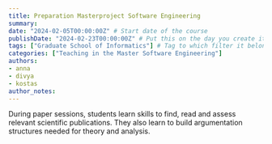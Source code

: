 ```yaml
---
title: Preparation Masterproject Software Engineering
summary: 
date: "2024-02-05T00:00:00Z" # Start date of the course
publishDate: "2024-02-23T00:00:00Z" # Put this on the day you create it.
tags: ["Graduate School of Informatics"] # Tag to which filter it belongs, see home/teaching.md for the filters
categories: ["Teaching in the Master Software Engineering"]
authors:
- anna
- divya
- kostas
author_notes: 
---
```


During paper sessions, students learn skills to find, read and assess relevant scientific publications. 
They also learn to build argumentation structures needed for theory and analysis.